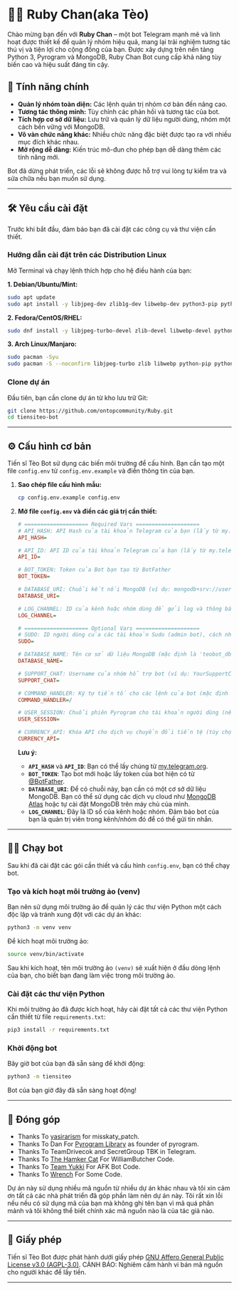 # 👨‍🔬 Ruby Chan(aka Tèo)

Chào mừng bạn đến với **Ruby Chan** – một bot Telegram mạnh mẽ và linh hoạt được thiết kế để quản lý nhóm hiệu quả, mang lại trải nghiệm tương tác thú vị và tiện lợi cho cộng đồng của bạn. Được xây dựng trên nền tảng Python 3, Pyrogram và MongoDB, Ruby Chan Bot cung cấp khả năng tùy biến cao và hiệu suất đáng tin cậy.

## 🚀 Tính năng chính

  * **Quản lý nhóm toàn diện:** Các lệnh quản trị nhóm cơ bản đến nâng cao.
  * **Tương tác thông minh:** Tùy chỉnh các phản hồi và tương tác của bot.
  * **Tích hợp cơ sở dữ liệu:** Lưu trữ và quản lý dữ liệu người dùng, nhóm một cách bền vững với MongoDB.
  * **Vô vàn chức năng khác:** Nhiều chức năng đặc biệt được tạo ra với nhiều mục đích khác nhau.
  * **Mở rộng dễ dàng:** Kiến trúc mô-đun cho phép bạn dễ dàng thêm các tính năng mới.

Bot đã dừng phát triển, các lỗi sẽ không được hỗ trợ vui lòng tự kiểm tra và sửa chữa nếu bạn muốn sử dụng.

-----

## 🛠️ Yêu cầu cài đặt

Trước khi bắt đầu, đảm bảo bạn đã cài đặt các công cụ và thư viện cần thiết.

### Hướng dẫn cài đặt trên các Distribution Linux

Mở Terminal và chạy lệnh thích hợp cho hệ điều hành của bạn:

**1. Debian/Ubuntu/Mint:**

```bash
sudo apt update
sudo apt install -y libjpeg-dev zlib1g-dev libwebp-dev python3-pip python3-lxml git wget curl ffmpeg locales tzdata neofetch mediainfo speedtest-cli
```

**2. Fedora/CentOS/RHEL:**

```bash
sudo dnf install -y libjpeg-turbo-devel zlib-devel libwebp-devel python3-pip python3-lxml git wget curl ffmpeg locales tzdata neofetch mediainfo speedtest-cli
```

**3. Arch Linux/Manjaro:**

```bash
sudo pacman -Syu
sudo pacman -S --noconfirm libjpeg-turbo zlib libwebp python-pip python-lxml git wget curl ffmpeg locales tzdata neofetch mediainfo speedtest-cli
```

### Clone dự án

Đầu tiên, bạn cần clone dự án từ kho lưu trữ Git:

```bash
git clone https://github.com/ontopcommunity/Ruby.git
cd tiensiteo-bot
```

-----

## ⚙️ Cấu hình cơ bản

Tiến sĩ Tèo Bot sử dụng các biến môi trường để cấu hình. Bạn cần tạo một file `config.env` từ `config.env.example` và điền thông tin của bạn.

1.  **Sao chép file cấu hình mẫu:**

    ```bash
    cp config.env.example config.env
    ```

2.  **Mở file `config.env` và điền các giá trị cần thiết:**

    ```ini
    # ==================== Required Vars ====================
    # API_HASH: API Hash của tài khoản Telegram của bạn (lấy từ my.telegram.org)
    API_HASH=

    # API_ID: API ID của tài khoản Telegram của bạn (lấy từ my.telegram.org)
    API_ID=

    # BOT_TOKEN: Token của Bot bạn tạo từ BotFather
    BOT_TOKEN=

    # DATABASE_URI: Chuỗi kết nối MongoDB (ví dụ: mongodb+srv://user:pass@cluster.mongodb.net/dbname)
    DATABASE_URI=

    # LOG_CHANNEL: ID của kênh hoặc nhóm dùng để gửi log và thông báo của bot (ví dụ: -1001234567890)
    LOG_CHANNEL=

    # ==================== Optional Vars ====================
    # SUDO: ID người dùng của các tài khoản Sudo (admin bot), cách nhau bằng dấu cách (ví dụ: 123456789 987654321)
    SUDO=

    # DATABASE_NAME: Tên cơ sở dữ liệu MongoDB (mặc định là 'teobot_db')
    DATABASE_NAME=

    # SUPPORT_CHAT: Username của nhóm hỗ trợ bot (ví dụ: YourSupportChat)
    SUPPORT_CHAT=

    # COMMAND_HANDLER: Ký tự tiền tố cho các lệnh của bot (mặc định là '/')
    COMMAND_HANDLER=/

    # USER_SESSION: Chuỗi phiên Pyrogram cho tài khoản người dùng (nếu bot cần tương tác dưới dạng người dùng)
    USER_SESSION=

    # CURRENCY_API: Khóa API cho dịch vụ chuyển đổi tiền tệ (tùy chọn)
    CURRENCY_API=
    ```

    **Lưu ý:**

      * **`API_HASH`** và **`API_ID`**: Bạn có thể lấy chúng từ [my.telegram.org](https://my.telegram.org/).
      * **`BOT_TOKEN`**: Tạo bot mới hoặc lấy token của bot hiện có từ [@BotFather](https://t.me/BotFather).
      * **`DATABASE_URI`**: Để có chuỗi này, bạn cần có một cơ sở dữ liệu MongoDB. Bạn có thể sử dụng các dịch vụ cloud như [MongoDB Atlas](https://www.mongodb.com/cloud/atlas) hoặc tự cài đặt MongoDB trên máy chủ của mình.
      * **`LOG_CHANNEL`**: Đây là ID số của kênh hoặc nhóm. Đảm bảo bot của bạn là quản trị viên trong kênh/nhóm đó để có thể gửi tin nhắn.

-----

## 🏃‍♂️ Chạy bot

Sau khi đã cài đặt các gói cần thiết và cấu hình `config.env`, bạn có thể chạy bot.


### Tạo và kích hoạt môi trường ảo (venv)

Bạn nên sử dụng môi trường ảo để quản lý các thư viện Python một cách độc lập và tránh xung đột với các dự án khác:

```bash
python3 -m venv venv
```

Để kích hoạt môi trường ảo:

```bash
source venv/bin/activate
```

Sau khi kích hoạt, tên môi trường ảo `(venv)` sẽ xuất hiện ở đầu dòng lệnh của bạn, cho biết bạn đang làm việc trong môi trường ảo.

### Cài đặt các thư viện Python

Khi môi trường ảo đã được kích hoạt, hãy cài đặt tất cả các thư viện Python cần thiết từ file `requirements.txt`:

```bash
pip3 install -r requirements.txt
```

### Khởi động bot

Bây giờ bot của bạn đã sẵn sàng để khởi động:

```bash
python3 -m tiensiteo
```

Bot của bạn giờ đây đã sẵn sàng hoạt động\!

-----

## 🤝 Đóng góp

 - Thanks To [yasirarism](https://github.com/yasirarism) for misskaty_patch.
 - Thanks To Dan For [Pyrogram Library](https://github.com/pyrogram/pyrogram) as founder of pyrogram.
 - Thanks To TeamDrivecok and SecretGroup TBK in Telegram.
 - Thanks To [The Hamker Cat](https://github.com/TheHamkerCat) For WilliamButcher Code.
 - Thanks To [Team Yukki](https://github.com/TeamYukki) For AFK Bot Code.
 - Thanks To [Wrench](https://github.com/EverythingSuckz) For Some Code.

Dự án này sử dụng nhiều mã nguồn từ nhiều dự án khác nhau và tôi xin cảm ơn tất cả các nhà phát triển đã góp phần làm nên dự án này. Tôi rất xin lỗi nếu nếu có sử dụng mã của bạn mà không ghi tên bạn vì mã quá phân mảnh và tôi không thể biết chính xác mã nguồn nào là của tác giả nào.

-----

## 📜 Giấy phép

Tiến sĩ Tèo Bot được phát hành dưới giấy phép [GNU Affero General Public License v3.0 (AGPL-3.0)](https://www.gnu.org/licenses/agpl-3.0.html). CẢNH BÁO: Nghiêm cấm hành vi bán mã nguồn cho người khác để lấy tiền.

-----
